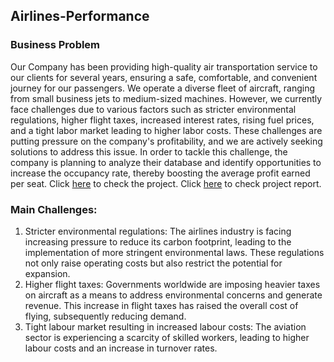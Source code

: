## Airlines-Performance
### Business Problem
Our Company has been providing high-quality air transportation service to our clients for 
several years, ensuring a safe, comfortable, and convenient journey for our passengers.
We operate a diverse fleet of aircraft, ranging from small business jets to medium-sized machines. 
However, we currently face challenges due to various factors such as stricter environmental regulations, 
higher flight taxes, increased interest rates, rising fuel prices, and a tight labor market leading to higher 
labor costs. These challenges are putting pressure on the company's profitability, and we are actively 
seeking solutions to address this issue. In order to tackle this challenge, the company is planning to 
analyze their database and identify opportunities to increase the occupancy rate, thereby boosting the 
average profit earned per seat.
Click <a href= "https://github.com/dagarmohit272/Airlines-Performance/blob/main/travel_sqlite_Airline_data_by_Mohit.ipynb">here</a> to check the project.
Click <a href= "https://github.com/dagarmohit272/Airlines-Performance/blob/main/travel_sqlite_Airlines%20report.pdf">here</a> to check project report.
### Main Challenges:
1. Stricter environmental regulations: The airlines industry is facing increasing pressure to 
reduce its carbon footprint, leading to the implementation of more stringent 
environmental laws. These regulations not only raise operating costs but also restrict 
the potential for expansion.
2. Higher flight taxes: Governments worldwide are imposing heavier taxes on aircraft as a 
means to address environmental concerns and generate revenue. This increase in flight 
taxes has raised the overall cost of flying, subsequently reducing demand.
3. Tight labour market resulting in increased labour costs: The aviation sector is 
experiencing a scarcity of skilled workers, leading to higher labour costs and an increase 
in turnover rates.

